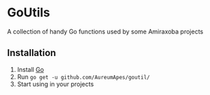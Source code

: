 GoUtils
=======
A collection of handy Go functions used by some Amiraxoba projects

Installation
------------
1. Install [Go](https://go.dev)
2. Run `go get -u github.com/AureumApes/goutil/`
3. Start using in your projects